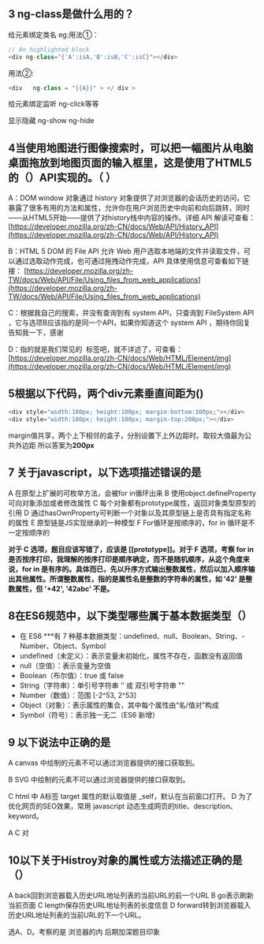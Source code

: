 ## 3 ng-class是做什么用的？
给元素绑定类名
eg:用法①：
```javascript
// An highlighted block
<div ng-class="{'A':isA,'B':isB,'C':isC}"></div> 
```
 用法②:
```javascript
<div   ng-class = "{{A}}" > </ div >  
```
给元素绑定监听 ng-click等等


显示隐藏   ng-show  ng-hide

## 4当使用地图进行图像搜索时，可以把一幅图片从电脑桌面拖放到地图页面的输入框里，这是使用了HTML5的（）API实现的。（      ）
A：DOM window 对象通过 history 对象提供了对浏览器的会话历史的访问，它暴露了很多有用的方法和属性，允许你在用户浏览历史中向前和向后跳转，同时——从HTML5开始——提供了对history栈中内容的操作。详细 API 解读可查看：
[https://developer.mozilla.org/zh-CN/docs/Web/API/History_API](https://developer.mozilla.org/zh-CN/docs/Web/API/History_API)

B：HTML 5 DOM 的 File API 允许 Web 用户选取本地端的文件并读取文件，可以通过选取动作完成，也可通过拖拽动作完成，API 具体使用信息可查看如下链接：
[https://developer.mozilla.org/zh-TW/docs/Web/API/File/Using_files_from_web_applications](https://developer.mozilla.org/zh-TW/docs/Web/API/File/Using_files_from_web_applications)

C：根据我自己的搜索，并没有查询到有 system API，只查询到 FileSystem API ，它与选项B应该指的是同一个API，如果你知道这个 system API ，期待你回复告知我一下，感谢

D：指的就是我们常见的 <img> 标签吧，就不详述了，可查看：[https://developer.mozilla.org/zh-CN/docs/Web/HTML/Element/img](https://developer.mozilla.org/zh-CN/docs/Web/HTML/Element/img)

## 5根据以下代码，两个div元素垂直间距为()
```javascript
<div style="width:100px; height:100px; margin-bottom:100px;"></div>
<div style="width:100px; height:100px; margin-top:200px;"></div>
```
margin值共享，两个上下相邻的盒子，分别设置下上外边距时。取较大值最为公共外边距
所以答案为**200px**

## 7 关于javascript，以下选项描述错误的是
A 在原型上扩展的可枚举方法，会被for in循环出来
B 使用object.defineProperty可向对象添加或者修改属性
C 每个对象都有prototype属性，返回对象类型原型的引用
D 通过hasOwnProperty可判断一个对象以及其原型链上是否具有指定名称的属性
E 原型链是JS实现继承的一种模型
F For循环是按顺序的，for in 循环是不一定按顺序的


**对于 C 选项，题目应该写错了，应该是 [[prototype]]。对于 F 选项，考察 for in 是否按序打印，我理解的按序打印是顺序确定，而不是随机顺序，从这个角度来说，for in 是有序的。具体而已，先以升序方式输出整数属性，然后以加入顺序输出其他属性。所谓整数属性，指的是属性名是整数的字符串的属性，如 '42' 是整数属性，但 '+42', '42abc' 不是。**

## 8在ES6规范中，以下类型哪些属于基本数据类型（）
- 在 ES6 ***有 7 种基本数据类型：undefined、null、Boolean、String、- Number、Object、Symbol
- undefined（未定义）：表示变量未初始化，属性不存在，函数没有返回值
- null（空值）：表示变量为空值
- Boolean（布尔值）：true 或 false
- String（字符串）：单引号字符串 ‘’ 或 双引号字符串 ""
- Number（数值）：范围 [-2^53, 2^53]
- Object（对象）：表示属性的集合，其中每个属性由“名/值对”构成
- Symbol（符号）：表示独一无二（ES6 新增）

## 9 以下说法中正确的是
A  canvas 中绘制的元素不可以通过浏览器提供的接口获取到。

B SVG 中绘制的元素不可以通过浏览器提供的接口获取到。

C html 中 A标签 target 属性的默认取值是 _self，默认在当前窗口打开。
D 为了优化网页的SEO效果，常用 javascript 动态生成网页的title、description、keyword。

A C 对  

## 10以下关于Histroy对象的属性或方法描述正确的是（）
A back回到浏览器载入历史URL地址列表的当前URL的前一个URL
B go表示刷新当前页面
C length保存历史URL地址列表的长度信息
D forward转到浏览器载入历史URL地址列表的当前URL的下一个URL。

选A、D。考察的是 浏览器的内  后期加深题目印象